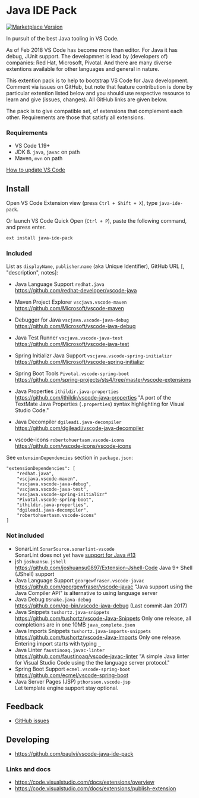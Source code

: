 
# Java IDE Pack

[![Marketplace Version](https://vsmarketplacebadge.apphb.com/version/pverest.java-ide-pack.svg "Current Release")](https://marketplace.visualstudio.com/items?itemName=pverest.java-ide-pack)

In pursuit of the best Java tooling in VS Code.

As of Feb 2018 VS Code has become more than editor. 
For Java it has debug, JUnit support.
The developmnet is lead by (developers of) companies: Red Hat, Microsoft, Pivotal. And there are many diverse extentions available for other languages and general in nature. 

This extention pack is to help to bootstrap VS Code for Java development. Comment via issues on GitHub,
but note that feature contribution is done by particular extention listed below and you should use respective resource to learn and give (issues, changes).  All GitHub links are given below.

The pack is to give compatible set, of extensions that complement each other. Requirements are those that satisfy all extensions.

### Requirements

- VS Code 1.19+
- JDK 8. `java`, `javac` on path
- Maven, `mvn` on path

[How to update VS Code](http://dailydotnettips.com/2015/07/07/4-simple-steps-auto-update-to-visual-studio-code/)

## Install

Open VS Code Extension view (press `Ctrl + Shift + X`), type `java-ide-pack`.

Or launch VS Code Quick Open (`Ctrl + P`), paste the following command, and press enter.
```bash
ext install java-ide-pack
```
<!--
[How to install extention offline](https://stackoverflow.com/questions/37071388/how-to-install-vscode-extensions-offline)
-->

### Included

List as `displayName`, `publisher`.`name` (aka Unique Identifier), GitHub URL
[, "description", notes]:

- Java Language Support `redhat.java`  
https://github.com/redhat-developer/vscode-java
- Maven Project Explorer `vscjava.vscode-maven`  
https://github.com/Microsoft/vscode-maven
- Debugger for Java `vscjava.vscode-java-debug`  
https://github.com/Microsoft/vscode-java-debug
- Java Test Runner `vscjava.vscode-java-test`  
https://github.com/Microsoft/vscode-java-test
- Spring Initializr Java Support `vscjava.vscode-spring-initializr`  
https://github.com/Microsoft/vscode-spring-initializr

- Spring Boot Tools `Pivotal.vscode-spring-boot`  
https://github.com/spring-projects/sts4/tree/master/vscode-extensions
- Java Properties `ithildir.java-properties`  
https://github.com/ithildir/vscode-java-properties
"A port of the TextMate Java Properties (`.properties`) syntax highlighting for Visual Studio Code."
- Java Decompiler `dgileadi.java-decompiler`  
https://github.com/dgileadi/vscode-java-decompiler
- vscode-icons `robertohuertasm.vscode-icons`  
https://github.com/vscode-icons/vscode-icons

See `extensionDependencies` section in `package.json`:

    "extensionDependencies": [ 
        "redhat.java",
        "vscjava.vscode-maven",
        "vscjava.vscode-java-debug",
        "vscjava.vscode-java-test",
        "vscjava.vscode-spring-initializr"
        "Pivotal.vscode-spring-boot",
        "ithildir.java-properties",
        "dgileadi.java-decompiler", 
        "robertohuertasm.vscode-icons"
    ]


### Not included

- SonarLint `SonarSource.sonarlint-vscode`    
SonarLint does not yet have [support for Java #13](https://github.com/SonarSource/sonarlint-vscode/pull/13)
- jsh
`joshuansu.jshell`  
https://github.com/joshuansu0897/Extension-Jshell-Code
Java 9+ Shell (JShell) support
- Java Language Support
`georgewfraser.vscode-javac`  
https://github.com/georgewfraser/vscode-javac
"Java support using the Java Compiler API" is alternative to using language server
- Java Debug
`DSnake.java-debug`  
https://github.com/go-bin/vscode-java-debug
(Last commit Jan 2017)
- Java Snippets
`tushortz.java-snippets`  
https://github.com/tushortz/vscode-Java-Snippets
Only one release, all completions are in one 10MB `java_complete.json`
- Java Imports Snippets
`tushortz.java-imports-snippets`  
https://github.com/tushortz/vscode-Java-Imports
Only one release. Entering import starts with typing `_`
- Java Linter
`faustinoaq.javac-linter`  
https://github.com/faustinoaq/vscode-javac-linter
"A simple Java linter for Visual Studio Code using the the language server protocol."
- Spring Boot Support `ecmel.vscode-spring-boot`  
https://github.com/ecmel/vscode-spring-boot
- Java Server Pages (JSP) `pthorsson.vscode-jsp`  
Let template engine support stay optional.

## Feedback

- [GitHub issues](https://github.com/paulvi/vscode-java-ide-pack/issues)

## Developing

- https://github.com/paulvi/vscode-java-ide-pack

### Links and docs

- https://code.visualstudio.com/docs/extensions/overview
- https://code.visualstudio.com/docs/extensions/publish-extension

